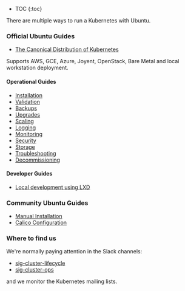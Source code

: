 * TOC
{:toc}

There are multiple ways to run a Kubernetes with Ubuntu.

### Official Ubuntu Guides

- [The Canonical Distribution of Kubernetes](/docs/getting-started-guides/automated)

Supports AWS, GCE, Azure, Joyent, OpenStack, Bare Metal and local workstation deployment.

#### Operational Guides  

  - [Installation](/docs/getting-started-guides/ubuntu/installation)
  - [Validation](/docs/getting-started-guides/ubuntu/validation)
  - [Backups](/docs/getting-started-guides/ubuntu/backups)
  - [Upgrades](/docs/getting-started-guides/ubuntu/upgrades)
  - [Scaling](/docs/getting-started-guides/ubuntu/scaling)
  - [Logging](/docs/getting-started-guides/ubuntu/installation)
  - [Monitoring](/docs/getting-started-guides/ubuntu/monitoring)
  - [Security](/docs/getting-started-guides/ubuntu/security)
  - [Storage](/docs/getting-started-guides/ubuntu/storage)
  - [Troubleshooting](/docs/getting-started-guides/ubuntu/troubleshooting)
  - [Decommissioning](/docs/getting-started-guides/ubuntu/decommissioning)

#### Developer Guides

  - [Local development using LXD](/docs/getting-started-guides/ubuntu/local)


### Community Ubuntu Guides

- [Manual Installation](/docs/getting-started-guides/ubuntu/manual)
- [Calico Configuration](/docs/getting-started-guides/ubuntu/calico)

### Where to find us

We're normally paying attention in the Slack channels: 

- [sig-cluster-lifecycle](https://kubernetes.slack.com/messages/sig-cluster-lifecycle/)
- [sig-cluster-ops](https://kubernetes.slack.com/messages/sig-cluster-ops/)

and we monitor the Kubernetes mailing lists. 